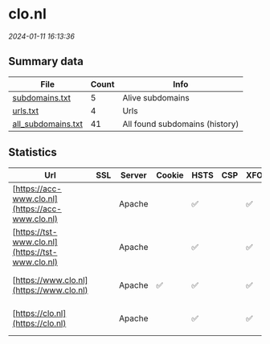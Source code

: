 # clo.nl
*2024-01-11 16:13:36*
## Summary data
| File       | Count | Info |
|------------|-------|------|
|[subdomains.txt](/data/clo.nl/subdomains.txt)|5|Alive subdomains|
|[urls.txt](/data/clo.nl/urls.txt)|4|Urls|
|[all_subdomains.txt](/data/clo.nl/all_subdomains.txt)|41|All found subdomains (history)|
## Statistics
| Url | SSL | Server | Cookie | HSTS | CSP | XFO | XXP | RP | Tech |Title |
|------------|-------|------|------|------|------|------|------|------|------|------|
|[https://acc-www.clo.nl](https://acc-www.clo.nl)| |Apache| |:white_check_mark: | |:white_check_mark: |:white_check_mark: |:white_check_mark: |Apache HTTP Serv...|Compendium voor...|
|[https://tst-www.clo.nl](https://tst-www.clo.nl)| |Apache| |:white_check_mark: | |:white_check_mark: |:white_check_mark: |:white_check_mark: |Apache HTTP Serv...||
|[https://www.clo.nl](https://www.clo.nl)| |Apache|:white_check_mark: |:white_check_mark: | |:white_check_mark: |:white_check_mark: |:white_check_mark: |Apache HTTP Serv...|Compendium voor...|
|[https://clo.nl](https://clo.nl)| |Apache| |:white_check_mark: | |:white_check_mark: |:white_check_mark: |:white_check_mark: |Apache HTTP Serv...|301 Moved Perman...|